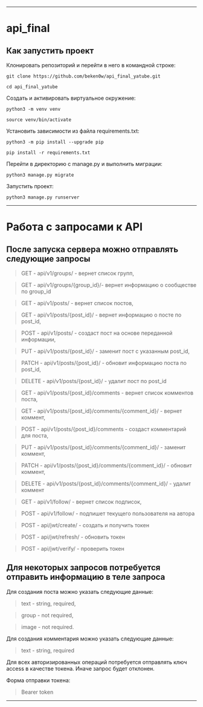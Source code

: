 ***

# api_final

## Как запустить проект

Клонировать репозиторий и перейти в него в командной строке:

```git clone https://github.com/beken0w/api_final_yatube.git```

```cd api_final_yatube```

Cоздать и активировать виртуальное окружение:

```python3 -m venv venv```

```source venv/bin/activate```

Установить зависимости из файла requirements.txt:

```python3 -m pip install --upgrade pip```

```pip install -r requirements.txt```

Перейти в директорию с manage.py и выполнить миграции:

```python3 manage.py migrate```

Запустить проект:

```python3 manage.py runserver```

***

# Работа с запросами к API

## После запуска сервера можно отправлять следующие запросы

> GET - api/v1/groups/ - вернет список групп,

> GET - api/v1/groups/{group_id}/- вернет информацию о сообществе по group_id

> GET - api/v1/posts/ - вернет список постов,

> GET - api/v1/posts/{post_id}/ - вернет информацию о посте по post_id,

> POST - api/v1/posts/ - создаст пост на основе переданной информации,

> PUT - api/v1/posts/{post_id}/ - заменит пост с указанным post_id,

> PATCH - api/v1/posts/{post_id}/ - обновит информацию поста по post_id,

> DELETE - api/v1/posts/{post_id}/ - удалит пост по post_id

> GET - api/v1/posts/{post_id}/comments - вернет список комментов поста,

> GET - api/v1/posts/{post_id}/comments/{comment_id}/ - вернет коммент,

> POST - api/v1/posts/{post_id}/comments - создаст комментарий для поста,

> PUT - api/v1/posts/{post_id}/comments/{comment_id}/ - заменит коммент,

> PATCH - api/v1/posts/{post_id}/comments/{comment_id}/ - обновит коммент,

> DELETE - api/v1/posts/{post_id}/comments/{comment_id}/ - удалит коммент

> GET - api/v1/follow/ - вернет список подписок,

> POST - api/v1/follow/ - подпишет текущего пользователя на автора

> POST - api/jwt/create/ - создать и получить токен

> POST - api/jwt/refresh/ -  обновить токен

> POST - api/jwt/verify/ - проверить токен

## Для некоторых запросов потребуется отправить информацию в теле запроса

Для создания поста можно указать следующие данные:

> text - string, required,

> group - not required,

> image - not required.

Для создания комментария можно указать следующие данные:

> text - string, required

Для всех авторизированных операций потребуется отправлять ключ access
в качестве токена. Иначе запрос будет отклонен.

Форма отправки токена:

> Bearer token

***